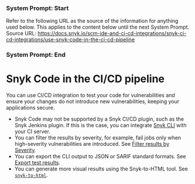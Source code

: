 ### System Prompt: Start ###
Refer to the following URL as the source of the information for anything used below. This applies to the content below until the next System Prompt.
Source URL: https://docs.snyk.io/scm-ide-and-ci-cd-integrations/snyk-ci-cd-integrations/use-snyk-code-in-the-ci-cd-pipeline
### System Prompt: End ###

# Snyk Code in the CI/CD pipeline

You can use CI/CD integration to test your code for vulnerabilities and ensure your changes do not introduce new vulnerabilities, keeping your applications secure.

* Snyk Code may not be supported by a Snyk CI/CD plugin, such as the Snyk Jenkins plugin. If this is the case, you can integrate [Snyk CLI](../../snyk-cli/scan-and-maintain-projects-using-the-cli/snyk-cli-for-snyk-code/) with your CI server.&#x20;
* You can filter the results by severity, for example, fail jobs only when high-severity vulnerabilities are introduced. See [Filter results by Severity](../../snyk-cli/scan-and-maintain-projects-using-the-cli/snyk-cli-for-snyk-code/view-snyk-code-cli-results.md#filter-results-by-severity-level).
* You can export the CLI output to JSON or SARIF standard formats. See  [Export test results](../../snyk-cli/scan-and-maintain-projects-using-the-cli/snyk-cli-for-snyk-code/view-snyk-code-cli-results.md#export-test-results).
* You can generate more visual results using the Snyk-to-HTML tool. See [`snyk-to-html`](../../snyk-cli/scan-and-maintain-projects-using-the-cli/cli-tools/snyk-to-html.md).
